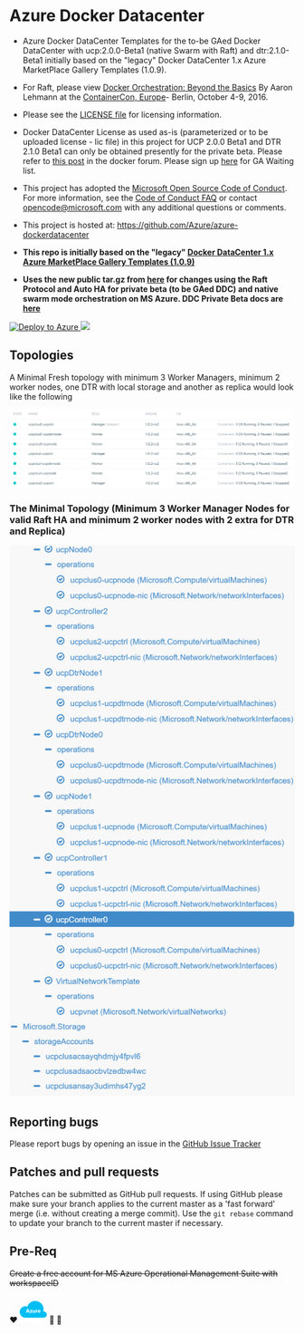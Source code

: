 

# Azure Docker Datacenter

* Azure Docker DataCenter Templates for the to-be GAed Docker DataCenter with  ucp:2.0.0-Beta1 (native Swarm with Raft) and dtr:2.1.0-Beta1 initially based on the "legacy" Docker DataCenter 1.x Azure MarketPlace Gallery Templates (1.0.9). 

* For Raft, please view [Docker Orchestration: Beyond the Basics](http://events.linuxfoundation.org/sites/events/files/slides/Docker_Orchestration-Aaron_Lehmann.pdf) By Aaron Lehmann at the [ContainerCon, Europe]((http://events.linuxfoundation.org/events/containercon-europe/program/slides))- Berlin, October 4-9, 2016.

* Please see the [LICENSE file](https://github.com/Azure/azure-dockerdatacenter/blob/master/LICENSE) for licensing information. 
 * Docker DataCenter License as used as-is (parameterized or to be uploaded license - lic file) in this project for UCP 2.0.0 Beta1 and DTR 2.1.0 Beta1 can only be obtained presently for the private beta. Please refer to [this post](https://forums.docker.com/t/docker-datacenter-on-engine-1-12-private-beta/23232/1) in the docker forum. Please sign up [here](https://goo.gl/UTG895) for GA Waiting list.

* This project has adopted the [Microsoft Open Source Code of Conduct](https://opensource.microsoft.com/codeofconduct/). For more information, see the [Code of Conduct FAQ](https://opensource.microsoft.com/codeofconduct/faq/) or contact [opencode@microsoft.com](mailto:opencode@microsoft.com) with any additional questions or comments.

* This project is hosted at: https://github.com/Azure/azure-dockerdatacenter

* **This repo is initially based on the "legacy" [Docker DataCenter 1.x Azure MarketPlace Gallery Templates (1.0.9)](https://gallery.azure.com/artifact/20151001/docker.dockerdatacenterdocker-datacenter.1.0.9/Artifacts/mainTemplate.json)**

* **Uses the new public tar.gz from [here](https://packages.docker.com/caas/ucp-2.0.0-beta1_dtr-2.1.0-beta1.tar.gz) for changes using the Raft Protocol and Auto HA for private beta (to be GAed DDC) and native swarm mode orchestration on MS Azure. DDC Private Beta docs are [here](https://beta.docker.com/docs/ddc)**

<a href="https://portal.azure.com/#create/Microsoft.Template/uri/https%3A%2F%2Fraw.githubusercontent.com%2FAzure%2Fazure-dockerdatacenter%2Fmaster%2Fazuredeploy.json" target="_blank">
   <img alt="Deploy to Azure" src="http://azuredeploy.net/deploybutton.png"/>
</a>

<a href="http://armviz.io/#/?load=https%3A%2F%2Fraw.githubusercontent.com%2FAzure%2Fazure-dockerdatacenter%2Fmaster%2Fazuredeploy.json" target="_blank">  
<img src="http://armviz.io/visualizebutton.png"/> </a> 

## Topologies

A Minimal Fresh topology with minimum 3 Worker Managers, minimum 2 worker nodes, one DTR with local storage and another as replica would look like the following

![Azure DDC Miminal Topology](https://raw.githubusercontent.com/Azure/azure-dockerdatacenter/master/MinimalFresh.png)

### The Minimal Topology (Minimum 3 Worker Manager Nodes for valid Raft HA and minimum 2 worker nodes with 2 extra for DTR and Replica)

![Minimal Topology](https://raw.githubusercontent.com/Azure/azure-dockerdatacenter/master/MinimalTopology.png)
 
## Reporting bugs

Please report bugs  by opening an issue in the [GitHub Issue Tracker](https://github.com/Azure/azure-dockerdatacenter/issues)

## Patches and pull requests

Patches can be submitted as GitHub pull requests. If using GitHub please make sure your branch applies to the current master as a 'fast forward' merge (i.e. without creating a merge commit). Use the `git rebase` command to update your branch to the current master if necessary.

## Pre-Req
~~Create a free account for MS Azure Operational Management Suite with workspaceID~~

:heart: ![Azure Subscription Icon](https://raw.githubusercontent.com/Azure/azure-dockerdatacenter/master/Azure.png) :penguin: :whale:


